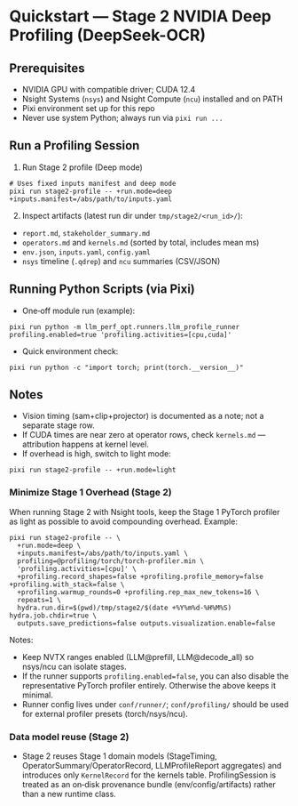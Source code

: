 # Quickstart — Stage 2 NVIDIA Deep Profiling (DeepSeek-OCR)

## Prerequisites

- NVIDIA GPU with compatible driver; CUDA 12.4
- Nsight Systems (`nsys`) and Nsight Compute (`ncu`) installed and on PATH
- Pixi environment set up for this repo
- Never use system Python; always run via `pixi run ...`

## Run a Profiling Session

1) Run Stage 2 profile (Deep mode)

```
# Uses fixed inputs manifest and deep mode
pixi run stage2-profile -- +run.mode=deep +inputs.manifest=/abs/path/to/inputs.yaml
```

2) Inspect artifacts (latest run dir under `tmp/stage2/<run_id>/`):
- `report.md`, `stakeholder_summary.md`
- `operators.md` and `kernels.md` (sorted by total, includes mean ms)
- `env.json`, `inputs.yaml`, `config.yaml`
- `nsys` timeline (`.qdrep`) and `ncu` summaries (CSV/JSON)

## Running Python Scripts (via Pixi)

- One‑off module run (example):

```
pixi run python -m llm_perf_opt.runners.llm_profile_runner profiling.enabled=true 'profiling.activities=[cpu,cuda]'
```

- Quick environment check:

```
pixi run python -c "import torch; print(torch.__version__)"
```

## Notes

- Vision timing (sam+clip+projector) is documented as a note; not a separate stage row.
- If CUDA times are near zero at operator rows, check `kernels.md` — attribution happens at kernel level.
- If overhead is high, switch to light mode:

```
pixi run stage2-profile -- +run.mode=light
```

### Minimize Stage 1 Overhead (Stage 2)

When running Stage 2 with Nsight tools, keep the Stage 1 PyTorch profiler as light as possible to avoid compounding overhead. Example:

```
pixi run stage2-profile -- \
  +run.mode=deep \
  +inputs.manifest=/abs/path/to/inputs.yaml \
  profiling=@profiling/torch/torch-profiler.min \
  'profiling.activities=[cpu]' \
  +profiling.record_shapes=false +profiling.profile_memory=false +profiling.with_stack=false \
  +profiling.warmup_rounds=0 +profiling.rep_max_new_tokens=16 \
  repeats=1 \
  hydra.run.dir=$(pwd)/tmp/stage2/$(date +%Y%m%d-%H%M%S) hydra.job.chdir=true \
  outputs.save_predictions=false outputs.visualization.enable=false
```

Notes:
- Keep NVTX ranges enabled (LLM@prefill, LLM@decode_all) so nsys/ncu can isolate stages.
- If the runner supports `profiling.enabled=false`, you can also disable the representative PyTorch profiler entirely. Otherwise the above keeps it minimal.
- Runner config lives under `conf/runner/`; `conf/profiling/` should be used for external profiler presets (torch/nsys/ncu).

### Data model reuse (Stage 2)

- Stage 2 reuses Stage 1 domain models (StageTiming, OperatorSummary/OperatorRecord, LLMProfileReport aggregates) and introduces only `KernelRecord` for the kernels table. ProfilingSession is treated as an on‑disk provenance bundle (env/config/artifacts) rather than a new runtime class.
